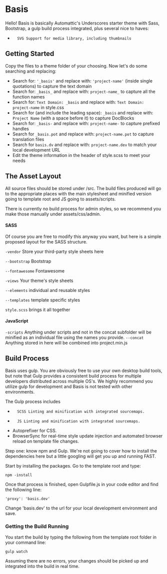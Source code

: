 # Basis

Hello! Basis is basically Automattic's Underscores starter theme with Sass, Bootstrap, a gulp build process integrated, plus several nice to haves:

-		SVG Support for media library, including thumbnails

## Getting Started

Copy the files to a theme folder of your choosing.  Now let's do some searching and replacing:
-   Search for:  `'_basis'`  and replace with:  `'project-name'`  (inside single quotations) to capture the text domain
-   Search for:  `_basis_`  and replace with:  `project-name_`  to capture all the function names
-   Search for:  `Text Domain: _basis`  and replace with:  `Text Domain: project-name`  in style.css
-   Search for (and include the leading space):  `_basis`  and replace with:  `Project Name`  (with a space before it) to capture DocBlocks
-   Search for:  `_basis-`  and replace with:  `project-name-`  to capture prefixed handles
-   Search for  `_basis.pot`  and replace with:  `project-name.pot`  to capture translation files
-   Search for  `basis.dv`  and replace with:  `project-name.dev`  to match your local development URL
-   Edit the theme information in the header of style.scss to meet your needs

## The Asset Layout

All source files should be stored under /src. The build files produced will go to the appropriate places with the main stylesheet and minified version going to template root and JS going to assets/scripts.

There is currently no build process for admin styles, so we recommend you make those manually under assets/css/admin.

#### SASS

Of course you are free to modify this anyway you want, but here is a simple proposed layout for the SASS structure.

`-vendor`             Store your third-party style sheets here

`--bootstrap`         Bootstrap

`--fontawesome`       Fontawesome

`-views`              Your theme's style sheets

`--elements`          individual and reusable styles

`--templates`         template specific styles

`style.scss`          brings it all together

#### JavaScript

`-scripts` Anything under scripts and not in the concat subfolder will be minified as an individual file using the names you provide.
`--concat` Anything stored in here will be combined into project.min.js

## Build Process

Basis uses gulp. You are obviously free to use your own desktop build tools, but note that Gulp provides a consistent build process for multiple developers distributed across multiple OS's. We highly recommend you utilize gulp for development and Basis is not tested with other environments.

The Gulp process includes

-		SCSS Linting and minification with integrated sourcemaps.
-		JS Linting and minification with integrated sourcemaps.
-   Autoprefixer for CSS.
-   BrowserSync for real-time style update injection and automated browser reload on template file changes.

Step one: know npm and Gulp. We're not going to cover how to install the dependencies here but a little googling will get you up and running FAST.

Start by installing the packages.  Go to the template root and type:

`npm -install`

Once that process is finished, open Gulpfile.js in your code editor and find the following line:

`'proxy': 'basis.dev'`

Change 'basis.dev' to the url for your local development environment and save.

### Getting the Build Running

You start the build by typing the following from the template root folder in your command line:

`gulp watch`

Assuming there are no errors, your changes should be picked up and integrated into the build in real time.
